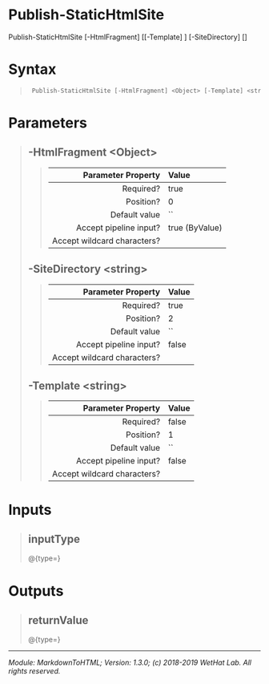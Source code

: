 ﻿# Publish-StaticHtmlSite


Publish-StaticHtmlSite [-HtmlFragment] <Object> [[-Template] <string>] [-SiteDirectory] <string> [<CommonParameters>]


# Syntax

<blockquote>

```PowerShell
 Publish-StaticHtmlSite [-HtmlFragment] <Object> [-Template] <string> [-SiteDirectory] <string>  [<CommonParameters>] 
```


</blockquote>

# Parameters

<blockquote>



## -HtmlFragment \<Object\>

<blockquote>



Parameter Property         | Value
--------------------------:|:----------
Required?                  | true
Position?                  | 0
Default value              | ``
Accept pipeline input?     | true (ByValue)
Accept wildcard characters?| 

</blockquote>
 

## -SiteDirectory \<string\>

<blockquote>



Parameter Property         | Value
--------------------------:|:----------
Required?                  | true
Position?                  | 2
Default value              | ``
Accept pipeline input?     | false
Accept wildcard characters?| 

</blockquote>
 

## -Template \<string\>

<blockquote>



Parameter Property         | Value
--------------------------:|:----------
Required?                  | false
Position?                  | 1
Default value              | ``
Accept pipeline input?     | false
Accept wildcard characters?| 

</blockquote>


</blockquote>


# Inputs

<blockquote>

inputType
---------
@{type=}

</blockquote>

# Outputs

<blockquote>

returnValue
-----------
@{type=}

</blockquote>

---

<cite>Module: MarkdownToHTML; Version: 1.3.0; (c) 2018-2019 WetHat Lab. All rights reserved.</cite>
